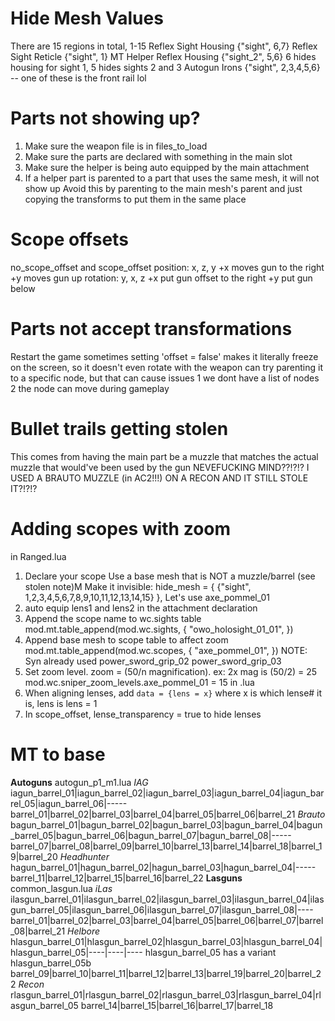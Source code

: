 # Hide Mesh Values
There are 15 regions in total, 1-15
Reflex Sight Housing            {"sight", 6,7}
Reflex Sight Reticle            {"sight", 1}
MT Helper Reflex Housing        {"sight_2", 5,6}      6 hides housing for sight 1, 5 hides sights 2 and 3
Autogun Irons                   {"sight", 2,3,4,5,6} -- one of these is the front rail lol

# Parts not showing up?
1. Make sure the weapon file is in files_to_load
2. Make sure the parts are declared with something in the main slot
3. Make sure the helper is being auto equipped by the main attachment
4. If a helper part is parented to a part that uses the same mesh, it will not show up
    Avoid this by parenting to the main mesh's parent and just copying the transforms to put them in the same place

# Scope offsets
no_scope_offset and scope_offset
position: x, z, y
    +x moves gun to the right
    +y moves gun up
rotation: y, x, z
    +x put gun offset to the right
    +y put gun below

# Parts not accept transformations
Restart the game
sometimes setting 'offset = false' makes it literally freeze on the screen, so it doesn't even rotate with the weapon
can try parenting it to a specific node, but that can cause issues
    1 we dont have a list of nodes
    2 the node can move during gameplay

# Bullet trails getting stolen
This comes from having the main part be a muzzle that matches the actual muzzle that would've been used by the gun
    NEVEFUCKING MIND??!?!? I USED A BRAUTO MUZZLE (in AC2!!!) ON A RECON AND IT STILL STOLE IT?!?!?

# Adding scopes with zoom
in Ranged.lua
1. Declare your scope
    Use a base mesh that is NOT a muzzle/barrel (see stolen note)M
    Make it invisible: 
        hide_mesh = {
			{"sight", 1,2,3,4,5,6,7,8,9,10,11,12,13,14,15}
		}, 
    Let's use axe_pommel_01
2. auto equip lens1 and lens2 in the attachment declaration
3. Append the scope name to wc.sights table
    mod.mt.table_append(mod.wc.sights, {
        "owo_holosight_01_01",
    })
4. Append base mesh to scope table to affect zoom
    mod.mt.table_append(mod.wc.scopes, {
        "axe_pommel_01",
    })
    NOTE: Syn already used
        power_sword_grip_02
        power_sword_grip_03
5. Set zoom level. zoom = (50/n magnification). ex: 2x mag is (50/2) = 25
    mod.wc.sniper_zoom_levels.axe_pommel_01 = 15
in <weapon>.lua
1. When aligning lenses, add `data = {lens = x}` where x is which lense# it is, lens is lens = 1
2. In scope_offset, lense_transparency = true to hide lenses

# MT to base
**Autoguns** autogun_p1_m1.lua
*IAG*
iagun_barrel_01|iagun_barrel_02|iagun_barrel_03|iagun_barrel_04|iagun_barrel_05|iagun_barrel_06|-----
barrel_01|barrel_02|barrel_03|barrel_04|barrel_05|barrel_06|barrel_21
*Brauto*
bagun_barrel_01|bagun_barrel_02|bagun_barrel_03|bagun_barrel_04|bagun_barrel_05|bagun_barrel_06|bagun_barrel_07|bagun_barrel_08|-----
barrel_07|barrel_08|barrel_09|barrel_10|barrel_13|barrel_14|barrel_18|barrel_19|barrel_20
*Headhunter*
hagun_barrel_01|hagun_barrel_02|hagun_barrel_03|hagun_barrel_04|-----
barrel_11|barrel_12|barrel_15|barrel_16|barrel_22
**Lasguns** common_lasgun.lua
*iLas*
ilasgun_barrel_01|ilasgun_barrel_02|ilasgun_barrel_03|ilasgun_barrel_04|ilasgun_barrel_05|ilasgun_barrel_06|ilasgun_barrel_07|ilasgun_barrel_08|----
barrel_01|barrel_02|barrel_03|barrel_04|barrel_05|barrel_06|barrel_07|barrel_08|barrel_21
*Helbore*
hlasgun_barrel_01|hlasgun_barrel_02|hlasgun_barrel_03|hlasgun_barrel_04|hlasgun_barrel_05|----|----|----
    hlasgun_barrel_05 has a variant hlasgun_barrel_05b
barrel_09|barrel_10|barrel_11|barrel_12|barrel_13|barrel_19|barrel_20|barrel_22
*Recon*
rlasgun_barrel_01|rlasgun_barrel_02|rlasgun_barrel_03|rlasgun_barrel_04|rlasgun_barrel_05
barrel_14|barrel_15|barrel_16|barrel_17|barrel_18